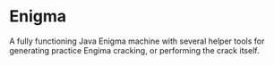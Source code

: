 # Enigma
A fully functioning Java Enigma machine with several helper tools for generating practice Engima cracking, or performing the crack itself. 
